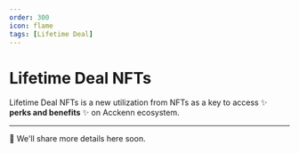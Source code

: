```yaml
---
order: 300
icon: flame
tags: [Lifetime Deal]
---
```


# Lifetime Deal NFTs

Lifetime Deal NFTs is a new utilization from NFTs as a key to access :sparkles: **perks and benefits** :sparkles: on Acckenn ecosystem.

---

:mega: We'll share more details here soon.